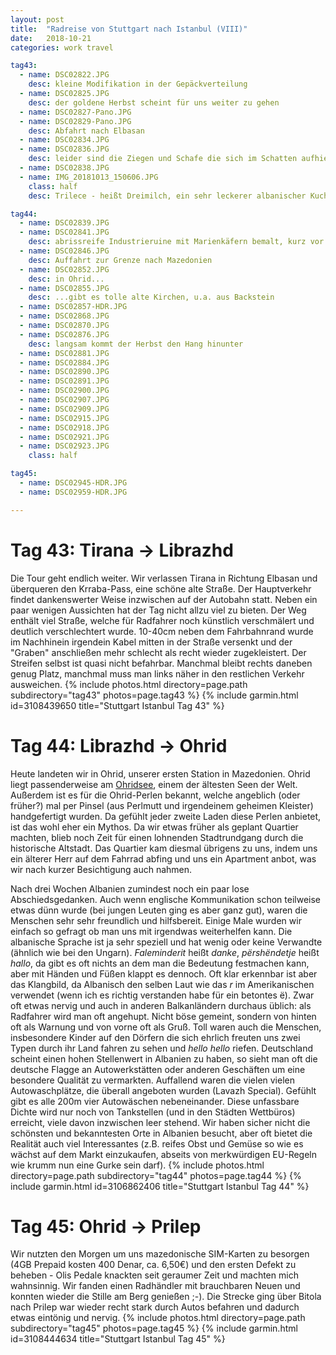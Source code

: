 ```yaml
---
layout: post
title:  "Radreise von Stuttgart nach Istanbul (VIII)"
date:   2018-10-21
categories: work travel

tag43:
  - name: DSC02822.JPG
    desc: kleine Modifikation in der Gepäckverteilung
  - name: DSC02825.JPG
    desc: der goldene Herbst scheint für uns weiter zu gehen
  - name: DSC02827-Pano.JPG
  - name: DSC02829-Pano.JPG
    desc: Abfahrt nach Elbasan
  - name: DSC02834.JPG
  - name: DSC02836.JPG
    desc: leider sind die Ziegen und Schafe die sich im Schatten aufhielten schnell aus dem Bild geflüchtet, so das nur der schöne alte Olivenbaum blieb
  - name: DSC02838.JPG
  - name: IMG_20181013_150606.JPG
    class: half
    desc: Trilece - heißt Dreimilch, ein sehr leckerer albanischer Kuchen (besteht ganz simpel aus Biscuit der in Milch getränkt wird mit, einer Karamellsoße oben drauf), gibt es fast überall und war immer gut bis sehr gut

tag44:
  - name: DSC02839.JPG
  - name: DSC02841.JPG
    desc: abrissreife Industrieruine mit Marienkäfern bemalt, kurz vor Përrenjas
  - name: DSC02846.JPG
    desc: Auffahrt zur Grenze nach Mazedonien
  - name: DSC02852.JPG
    desc: in Ohrid...
  - name: DSC02855.JPG
    desc: ...gibt es tolle alte Kirchen, u.a. aus Backstein
  - name: DSC02857-HDR.JPG
  - name: DSC02868.JPG
  - name: DSC02870.JPG
  - name: DSC02876.JPG
    desc: langsam kommt der Herbst den Hang hinunter
  - name: DSC02881.JPG
  - name: DSC02884.JPG
  - name: DSC02890.JPG
  - name: DSC02891.JPG
  - name: DSC02900.JPG
  - name: DSC02907.JPG
  - name: DSC02909.JPG
  - name: DSC02915.JPG
  - name: DSC02918.JPG
  - name: DSC02921.JPG
  - name: DSC02923.JPG
    class: half

tag45:
  - name: DSC02945-HDR.JPG
  - name: DSC02959-HDR.JPG

---
```

# Tag 43: Tirana → Librazhd
Die Tour geht endlich weiter. Wir verlassen Tirana in Richtung Elbasan und überqueren den Krraba-Pass, eine schöne alte Straße. Der Hauptverkehr findet dankenswerter Weise inzwischen auf der Autobahn statt. Neben ein paar wenigen Aussichten hat der Tag nicht allzu viel zu bieten. Der Weg enthält viel Straße, welche für Radfahrer noch künstlich verschmälert und deutlich verschlechtert wurde. 10-40cm neben dem Fahrbahnrand wurde im Nachhinein irgendein Kabel mitten in der Straße versenkt und der "Graben" anschließen mehr schlecht als recht wieder zugekleistert. Der Streifen selbst ist quasi nicht befahrbar. Manchmal bleibt rechts daneben genug Platz, manchmal muss man links näher in den restlichen Verkehr ausweichen.
{% include photos.html directory=page.path subdirectory="tag43" photos=page.tag43 %}
{% include garmin.html id=3108439650 title="Stuttgart Istanbul Tag 43" %}

# Tag 44: Librazhd → Ohrid
Heute landeten wir in Ohrid, unserer ersten Station in Mazedonien. Ohrid liegt passenderweise am [Ohridsee](https://de.wikipedia.org/wiki/Ohridsee), einem der ältesten Seen der Welt. Außerdem ist es für die Ohrid-Perlen bekannt, welche angeblich (oder früher?) mal per Pinsel (aus Perlmutt und irgendeinem geheimen Kleister) handgefertigt wurden. Da gefühlt jeder zweite Laden diese Perlen anbietet, ist das wohl eher ein Mythos. Da wir etwas früher als geplant Quartier machten, blieb noch Zeit für einen lohnenden Stadtrundgang durch die historische Altstadt. Das Quartier kam diesmal übrigens zu uns, indem uns ein älterer Herr auf dem Fahrrad abfing und uns ein Apartment anbot, was wir nach kurzer Besichtigung auch nahmen.

Nach drei Wochen Albanien zumindest noch ein paar lose Abschiedsgedanken. Auch wenn englische Kommunikation schon teilweise etwas dünn wurde (bei jungen Leuten ging es aber ganz gut), waren die Menschen sehr sehr freundlich und hilfsbereit. Einige Male wurden wir einfach so gefragt ob man uns mit irgendwas weiterhelfen kann. Die albanische Sprache ist ja sehr speziell und hat wenig oder keine Verwandte (ähnlich wie bei den Ungarn). _Faleminderit_ heißt _danke_, _përshëndetje_ heißt _hallo_, da gibt es oft nichts an dem man die Bedeutung festmachen kann, aber mit Händen und Füßen klappt es dennoch. Oft klar erkennbar ist aber das Klangbild, da Albanisch den selben Laut wie das _r_ im Amerikanischen verwendet (wenn ich es richtig verstanden habe für ein betontes ë). Zwar oft etwas nervig und auch in anderen Balkanländern durchaus üblich: als Radfahrer wird man oft angehupt. Nicht böse gemeint, sondern von hinten oft als Warnung und von vorne oft als Gruß. Toll waren auch die Menschen, insbesondere Kinder auf den Dörfern die sich ehrlich freuten uns zwei Typen durch ihr Land fahren zu sehen und _hello_ _hello_ riefen. Deutschland scheint einen hohen Stellenwert in Albanien zu haben, so sieht man oft die deutsche Flagge an Autowerkstätten oder anderen Geschäften um eine besondere Qualität zu vermarkten. Auffallend waren die vielen vielen Autowaschplätze, die überall angeboten wurden (Lavazh Special). Gefühlt gibt es alle 200m vier Autowäschen nebeneinander. Diese unfassbare Dichte wird nur noch von Tankstellen (und in den Städten Wettbüros) erreicht, viele davon inzwischen leer stehend. Wir haben sicher nicht die schönsten und bekanntesten Orte in Albanien besucht, aber oft bietet die Realität auch viel Interessantes (z.B. reifes Obst und Gemüse so wie es wächst auf dem Markt einzukaufen, abseits von merkwürdigen EU-Regeln wie krumm nun eine Gurke sein darf). 
{% include photos.html directory=page.path subdirectory="tag44" photos=page.tag44 %}
{% include garmin.html id=3106862406 title="Stuttgart Istanbul Tag 44" %}

# Tag 45: Ohrid → Prilep
Wir nutzten den Morgen um uns mazedonische SIM-Karten zu besorgen (4GB Prepaid kosten 400 Denar, ca. 6,50€) und den ersten Defekt zu beheben - Olis Pedale knackten seit geraumer Zeit und machten mich wahnsinnig. Wir fanden einen Radhändler mit brauchbaren Neuen und konnten wieder die Stille am Berg genießen ;-). Die Strecke ging über Bitola nach Prilep war wieder recht stark durch Autos befahren und dadurch etwas eintönig und nervig.
{% include photos.html directory=page.path subdirectory="tag45" photos=page.tag45 %}
{% include garmin.html id=3108444634 title="Stuttgart Istanbul Tag 45" %}